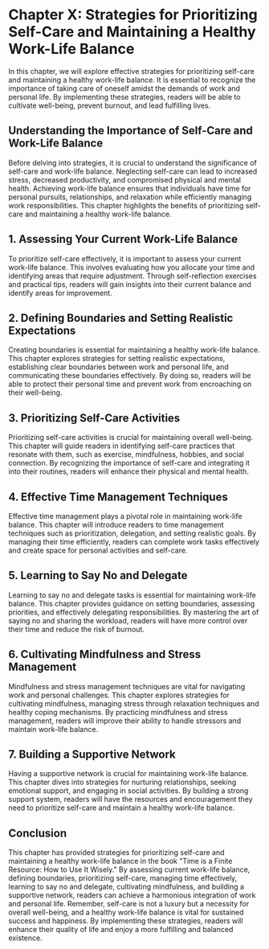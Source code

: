 Chapter X: Strategies for Prioritizing Self-Care and Maintaining a Healthy Work-Life Balance
============================================================================================

In this chapter, we will explore effective strategies for prioritizing self-care and maintaining a healthy work-life balance. It is essential to recognize the importance of taking care of oneself amidst the demands of work and personal life. By implementing these strategies, readers will be able to cultivate well-being, prevent burnout, and lead fulfilling lives.

**Understanding the Importance of Self-Care and Work-Life Balance**
-------------------------------------------------------------------

Before delving into strategies, it is crucial to understand the significance of self-care and work-life balance. Neglecting self-care can lead to increased stress, decreased productivity, and compromised physical and mental health. Achieving work-life balance ensures that individuals have time for personal pursuits, relationships, and relaxation while efficiently managing work responsibilities. This chapter highlights the benefits of prioritizing self-care and maintaining a healthy work-life balance.

**1. Assessing Your Current Work-Life Balance**
-----------------------------------------------

To prioritize self-care effectively, it is important to assess your current work-life balance. This involves evaluating how you allocate your time and identifying areas that require adjustment. Through self-reflection exercises and practical tips, readers will gain insights into their current balance and identify areas for improvement.

**2. Defining Boundaries and Setting Realistic Expectations**
-------------------------------------------------------------

Creating boundaries is essential for maintaining a healthy work-life balance. This chapter explores strategies for setting realistic expectations, establishing clear boundaries between work and personal life, and communicating these boundaries effectively. By doing so, readers will be able to protect their personal time and prevent work from encroaching on their well-being.

**3. Prioritizing Self-Care Activities**
----------------------------------------

Prioritizing self-care activities is crucial for maintaining overall well-being. This chapter will guide readers in identifying self-care practices that resonate with them, such as exercise, mindfulness, hobbies, and social connection. By recognizing the importance of self-care and integrating it into their routines, readers will enhance their physical and mental health.

**4. Effective Time Management Techniques**
-------------------------------------------

Effective time management plays a pivotal role in maintaining work-life balance. This chapter will introduce readers to time management techniques such as prioritization, delegation, and setting realistic goals. By managing their time efficiently, readers can complete work tasks effectively and create space for personal activities and self-care.

**5. Learning to Say No and Delegate**
--------------------------------------

Learning to say no and delegate tasks is essential for maintaining work-life balance. This chapter provides guidance on setting boundaries, assessing priorities, and effectively delegating responsibilities. By mastering the art of saying no and sharing the workload, readers will have more control over their time and reduce the risk of burnout.

**6. Cultivating Mindfulness and Stress Management**
----------------------------------------------------

Mindfulness and stress management techniques are vital for navigating work and personal challenges. This chapter explores strategies for cultivating mindfulness, managing stress through relaxation techniques and healthy coping mechanisms. By practicing mindfulness and stress management, readers will improve their ability to handle stressors and maintain work-life balance.

**7. Building a Supportive Network**
------------------------------------

Having a supportive network is crucial for maintaining work-life balance. This chapter dives into strategies for nurturing relationships, seeking emotional support, and engaging in social activities. By building a strong support system, readers will have the resources and encouragement they need to prioritize self-care and maintain a healthy work-life balance.

**Conclusion**
--------------

This chapter has provided strategies for prioritizing self-care and maintaining a healthy work-life balance in the book "Time is a Finite Resource: How to Use It Wisely." By assessing current work-life balance, defining boundaries, prioritizing self-care, managing time effectively, learning to say no and delegate, cultivating mindfulness, and building a supportive network, readers can achieve a harmonious integration of work and personal life. Remember, self-care is not a luxury but a necessity for overall well-being, and a healthy work-life balance is vital for sustained success and happiness. By implementing these strategies, readers will enhance their quality of life and enjoy a more fulfilling and balanced existence.

